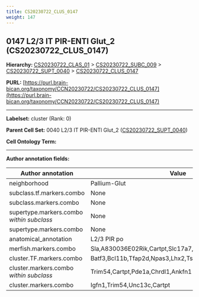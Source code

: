 ```yaml
---
title: CS20230722_CLUS_0147
weight: 147
---
```

## 0147 L2/3 IT PIR-ENTl Glut_2 (CS20230722_CLUS_0147)
<b>Hierarchy: </b>
[CS20230722_CLAS_01](../CS20230722_CLAS_01) >
[CS20230722_SUBC_009](../CS20230722_SUBC_009) >
[CS20230722_SUPT_0040](../CS20230722_SUPT_0040) >
[CS20230722_CLUS_0147](../CS20230722_CLUS_0147)

**PURL:** [https://purl.brain-bican.org/taxonomy/CCN20230722/CS20230722_CLUS_0147](https://purl.brain-bican.org/taxonomy/CCN20230722/CS20230722_CLUS_0147)

---


**Labelset:** cluster (Rank: 0)

**Parent Cell Set:** 0040 L2/3 IT PIR-ENTl Glut_2 ([CS20230722_SUPT_0040](../CS20230722_SUPT_0040))



**Cell Ontology Term:** 

[MARKER GENES.]: #


---

[TRANSFERRED ANNOTATIONS.]: #


[AUTHOR ANNOTATION FIELDS.]: #


**Author annotation fields:**

| Author annotation | Value |
|-------------------|-------|
|neighborhood|Pallium-Glut|
|subclass.tf.markers.combo|None|
|subclass.markers.combo|None|
|supertype.markers.combo _within subclass_|None|
|supertype.markers.combo|None|
|anatomical_annotation|L2/3 PIR po|
|merfish.markers.combo|Sla,A830036E02Rik,Cartpt,Slc17a7,Pde1a,Cnr1,Rprm,Ankfn1|
|cluster.TF.markers.combo|Batf3,Bcl11b,Tfap2d,Npas3,Lhx2,Tshz3|
|cluster.markers.combo _within subclass_|Trim54,Cartpt,Pde1a,Chrdl1,Ankfn1|
|cluster.markers.combo|Igfn1,Trim54,Unc13c,Cartpt|
